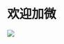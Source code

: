 # 欢迎加微

![](http://m.qpic.cn/psb?/V10cMkGy1fzQni/RDTFkOSk2zkQc31GWH9D0rcPv8JdfIP72hkZjhE*NFE!/b/dL8AAAAAAAAA&bo=rQFNAgAAAAADB8E!&rf=viewer_4)